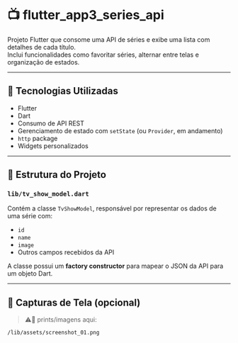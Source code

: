 # 📺 flutter_app3_series_api

Projeto Flutter que consome uma API de séries e exibe uma lista com detalhes de cada título.  
Inclui funcionalidades como favoritar séries, alternar entre telas e organização de estados.

---

## 🚀 Tecnologias Utilizadas

- Flutter
- Dart
- Consumo de API REST
- Gerenciamento de estado com `setState` (ou `Provider`, em andamento)
- `http` package
- Widgets personalizados

---

## 🧱 Estrutura do Projeto

### `lib/tv_show_model.dart`
Contém a classe `TvShowModel`, responsável por representar os dados de uma série com:
- `id`
- `name`
- `image`
- Outros campos recebidos da API

A classe possui um **factory constructor** para mapear o JSON da API para um objeto Dart.

---

## 📸 Capturas de Tela (opcional)

> ⚠️🚧 prints/imagens aqui:

```bash
/lib/assets/screenshot_01.png
